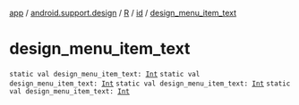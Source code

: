 [app](../../../index.md) / [android.support.design](../../index.md) / [R](../index.md) / [id](index.md) / [design_menu_item_text](.)

# design_menu_item_text

`static val design_menu_item_text: `[`Int`](https://kotlinlang.org/api/latest/jvm/stdlib/kotlin/-int/index.html)
`static val design_menu_item_text: `[`Int`](https://kotlinlang.org/api/latest/jvm/stdlib/kotlin/-int/index.html)
`static val design_menu_item_text: `[`Int`](https://kotlinlang.org/api/latest/jvm/stdlib/kotlin/-int/index.html)
`static val design_menu_item_text: `[`Int`](https://kotlinlang.org/api/latest/jvm/stdlib/kotlin/-int/index.html)